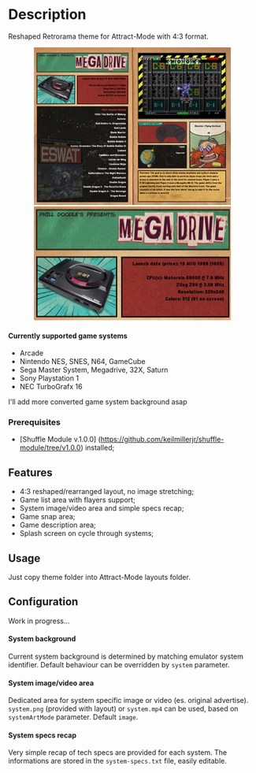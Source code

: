 # Description

Reshaped Retrorama theme for Attract-Mode with 4:3 format.

<p align="center">
  <img src="https://github.com/matteocedroni/am-theme-retrorama/blob/master/example/layout-full-01.jpg">
  <img src="https://github.com/matteocedroni/am-theme-retrorama/blob/master/example/layout-system-area.jpg">
</p>

#### Currently supported game systems
* Arcade
* Nintendo  NES, SNES, N64, GameCube
* Sega Master System, Megadrive, 32X, Saturn
* Sony Playstation 1
* NEC TurboGrafx 16

I'll add more converted game system background asap 

### Prerequisites
* [Shuffle Module v.1.0.0] (https://github.com/keilmillerjr/shuffle-module/tree/v1.0.0) installed;

## Features
* 4:3 reshaped/rearranged layout, no image stretching;
* Game list area with flayers support;
* System image/video area and simple specs recap;
* Game snap area;
* Game description area;
* Splash screen on cycle through systems;

## Usage
Just copy theme folder into Attract-Mode layouts folder.

## Configuration
Work in progress...

#### System background
Current system background is determined by matching emulator system identifier. Default behaviour can be overridden by `system` parameter.

#### System image/video area
Dedicated area for system specific image or video (es. original advertise).
`system.png` (provided with layout) or `system.mp4` can be used, based on  `systemArtMode` parameter. Default `image`.

#### System specs recap
Very simple recap of tech specs are provided for each system. The informations are stored in the `system-specs.txt` file, easily editable.